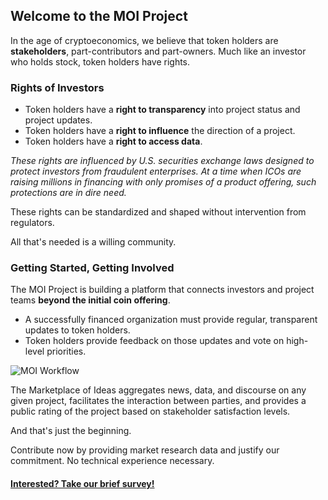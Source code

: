 ## Welcome to the MOI Project

In the age of cryptoeconomics, we believe that token holders are **stakeholders**, part-contributors and part-owners. Much like an investor who holds stock, token holders have rights.


### Rights of Investors
* Token holders have a **right to transparency** into project status and project updates.
* Token holders have a **right to influence** the direction of a project.
* Token holders have a **right to access data**.

*These rights are influenced by U.S. securities exchange laws designed to protect investors from fraudulent enterprises. At a time when ICOs are raising millions in financing with only promises of a product offering, such protections are in dire need.*

These rights can be standardized and shaped without intervention from regulators. 

All that's needed is a willing community.


### Getting Started, Getting Involved

The MOI Project is building a platform that connects investors and project teams **beyond the initial coin offering**. 
* A successfully financed organization must provide regular, transparent updates to token holders. 
* Token holders provide feedback on those updates and vote on high-level priorities. 

![MOI Workflow](https://static.wixstatic.com/media/68ef5d_f80758c5f3fb4489b580d15a30c7c5b1~mv2.png/v1/fill/w_306,h_303,al_c,usm_0.66_1.00_0.01/68ef5d_f80758c5f3fb4489b580d15a30c7c5b1~mv2.png)

The Marketplace of Ideas aggregates news, data, and discourse on any given project, facilitates the interaction between parties, and provides a public rating of the project based on stakeholder satisfaction levels. 

And that's just the beginning.

Contribute now by providing market research data and justify our commitment. No technical experience necessary. 

#### **[Interested? Take our brief survey!](www.google.com)**

